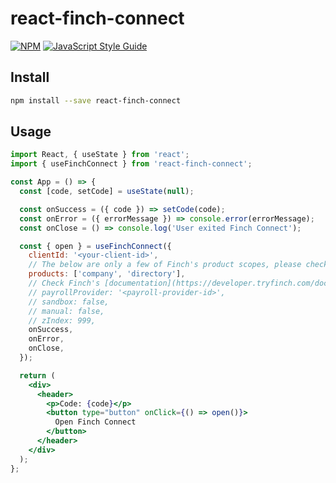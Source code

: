 # react-finch-connect

>

[![NPM](https://img.shields.io/npm/v/react-finch-connect.svg)](https://www.npmjs.com/package/react-finch-connect) [![JavaScript Style Guide](https://img.shields.io/badge/code_style-standard-brightgreen.svg)](https://standardjs.com)

## Install

```bash
npm install --save react-finch-connect
```

## Usage

```jsx
import React, { useState } from 'react';
import { useFinchConnect } from 'react-finch-connect';

const App = () => {
  const [code, setCode] = useState(null);

  const onSuccess = ({ code }) => setCode(code);
  const onError = ({ errorMessage }) => console.error(errorMessage);
  const onClose = () => console.log('User exited Finch Connect');

  const { open } = useFinchConnect({
    clientId: '<your-client-id>',
    // The below are only a few of Finch's product scopes, please check Finch's [documentation](https://developer.tryfinch.com/docs/reference/ZG9jOjMxOTg1NTI3-permissions) for the full list
    products: ['company', 'directory'],
    // Check Finch's [documentation](https://developer.tryfinch.com/docs/reference/96f5be9e0ec1a-providers) for the full list of payroll provider IDs
    // payrollProvider: '<payroll-provider-id>',
    // sandbox: false,
    // manual: false,
    // zIndex: 999,
    onSuccess,
    onError,
    onClose,
  });

  return (
    <div>
      <header>
        <p>Code: {code}</p>
        <button type="button" onClick={() => open()}>
          Open Finch Connect
        </button>
      </header>
    </div>
  );
};
```
